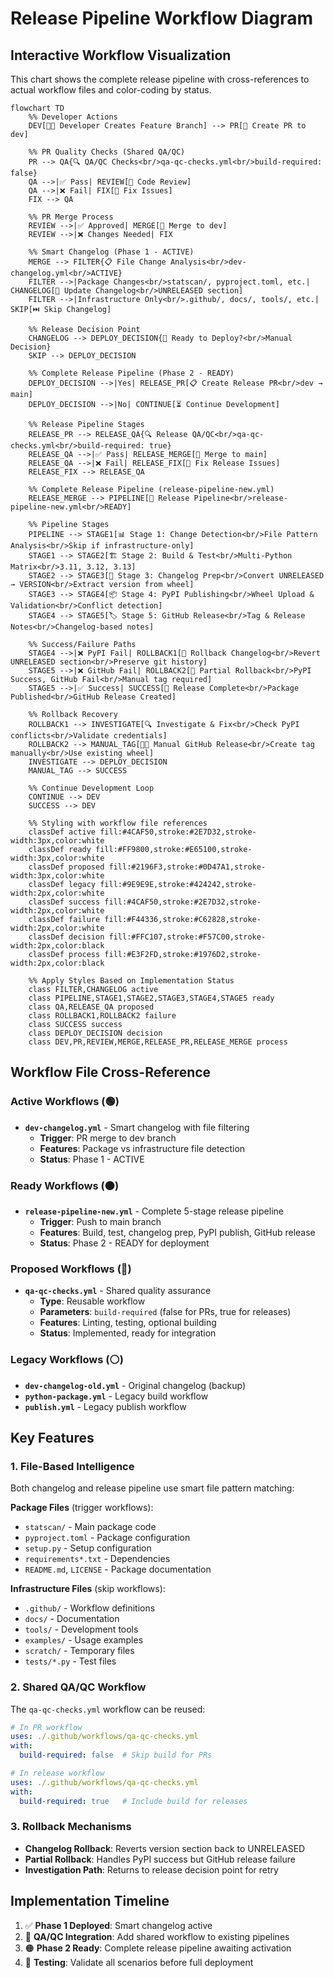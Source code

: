 # Release Pipeline Workflow Diagram

## Interactive Workflow Visualization

This chart shows the complete release pipeline with cross-references to actual workflow files and color-coding by status.

```mermaid
flowchart TD
    %% Developer Actions
    DEV[👨‍💻 Developer Creates Feature Branch] --> PR[📝 Create PR to dev]
    
    %% PR Quality Checks (Shared QA/QC)
    PR --> QA{🔍 QA/QC Checks<br/>qa-qc-checks.yml<br/>build-required: false}
    QA -->|✅ Pass| REVIEW[👀 Code Review]
    QA -->|❌ Fail| FIX[🔧 Fix Issues]
    FIX --> QA
    
    %% PR Merge Process
    REVIEW -->|✅ Approved| MERGE[🔀 Merge to dev]
    REVIEW -->|❌ Changes Needed| FIX
    
    %% Smart Changelog (Phase 1 - ACTIVE)
    MERGE --> FILTER{📋 File Change Analysis<br/>dev-changelog.yml<br/>ACTIVE}
    FILTER -->|Package Changes<br/>statscan/, pyproject.toml, etc.| CHANGELOG[📝 Update Changelog<br/>UNRELEASED section]
    FILTER -->|Infrastructure Only<br/>.github/, docs/, tools/, etc.| SKIP[⏭️ Skip Changelog]
    
    %% Release Decision Point
    CHANGELOG --> DEPLOY_DECISION{🚀 Ready to Deploy?<br/>Manual Decision}
    SKIP --> DEPLOY_DECISION
    
    %% Complete Release Pipeline (Phase 2 - READY)
    DEPLOY_DECISION -->|Yes| RELEASE_PR[📋 Create Release PR<br/>dev → main]
    DEPLOY_DECISION -->|No| CONTINUE[⏳ Continue Development]
    
    %% Release Pipeline Stages
    RELEASE_PR --> RELEASE_QA{🔍 Release QA/QC<br/>qa-qc-checks.yml<br/>build-required: true}
    RELEASE_QA -->|✅ Pass| RELEASE_MERGE[🔀 Merge to main]
    RELEASE_QA -->|❌ Fail| RELEASE_FIX[🔧 Fix Release Issues]
    RELEASE_FIX --> RELEASE_QA
    
    %% Complete Release Pipeline (release-pipeline-new.yml)
    RELEASE_MERGE --> PIPELINE[🚀 Release Pipeline<br/>release-pipeline-new.yml<br/>READY]
    
    %% Pipeline Stages
    PIPELINE --> STAGE1[📊 Stage 1: Change Detection<br/>File Pattern Analysis<br/>Skip if infrastructure-only]
    STAGE1 --> STAGE2[🏗️ Stage 2: Build & Test<br/>Multi-Python Matrix<br/>3.11, 3.12, 3.13]
    STAGE2 --> STAGE3[📝 Stage 3: Changelog Prep<br/>Convert UNRELEASED → VERSION<br/>Extract version from wheel]
    STAGE3 --> STAGE4[📦 Stage 4: PyPI Publishing<br/>Wheel Upload & Validation<br/>Conflict detection]
    STAGE4 --> STAGE5[🏷️ Stage 5: GitHub Release<br/>Tag & Release Notes<br/>Changelog-based notes]
    
    %% Success/Failure Paths
    STAGE4 -->|❌ PyPI Fail| ROLLBACK1[🔄 Rollback Changelog<br/>Revert UNRELEASED section<br/>Preserve git history]
    STAGE5 -->|❌ GitHub Fail| ROLLBACK2[🔄 Partial Rollback<br/>PyPI Success, GitHub Fail<br/>Manual tag required]
    STAGE5 -->|✅ Success| SUCCESS[🎉 Release Complete<br/>Package Published<br/>GitHub Release Created]
    
    %% Rollback Recovery
    ROLLBACK1 --> INVESTIGATE[🔍 Investigate & Fix<br/>Check PyPI conflicts<br/>Validate credentials]
    ROLLBACK2 --> MANUAL_TAG[👨‍💻 Manual GitHub Release<br/>Create tag manually<br/>Use existing wheel]
    INVESTIGATE --> DEPLOY_DECISION
    MANUAL_TAG --> SUCCESS
    
    %% Continue Development Loop
    CONTINUE --> DEV
    SUCCESS --> DEV

    %% Styling with workflow file references
    classDef active fill:#4CAF50,stroke:#2E7D32,stroke-width:3px,color:white
    classDef ready fill:#FF9800,stroke:#E65100,stroke-width:3px,color:white
    classDef proposed fill:#2196F3,stroke:#0D47A1,stroke-width:3px,color:white
    classDef legacy fill:#9E9E9E,stroke:#424242,stroke-width:2px,color:white
    classDef success fill:#4CAF50,stroke:#2E7D32,stroke-width:2px,color:white
    classDef failure fill:#F44336,stroke:#C62828,stroke-width:2px,color:white
    classDef decision fill:#FFC107,stroke:#F57C00,stroke-width:2px,color:black
    classDef process fill:#E3F2FD,stroke:#1976D2,stroke-width:2px,color:black
    
    %% Apply Styles Based on Implementation Status
    class FILTER,CHANGELOG active
    class PIPELINE,STAGE1,STAGE2,STAGE3,STAGE4,STAGE5 ready
    class QA,RELEASE_QA proposed
    class ROLLBACK1,ROLLBACK2 failure
    class SUCCESS success
    class DEPLOY_DECISION decision
    class DEV,PR,REVIEW,MERGE,RELEASE_PR,RELEASE_MERGE process
```

## Workflow File Cross-Reference

### Active Workflows (🟢)
- **`dev-changelog.yml`** - Smart changelog with file filtering
  - **Trigger**: PR merge to dev branch
  - **Features**: Package vs infrastructure file detection
  - **Status**: Phase 1 - ACTIVE

### Ready Workflows (🟠)
- **`release-pipeline-new.yml`** - Complete 5-stage release pipeline
  - **Trigger**: Push to main branch
  - **Features**: Build, test, changelog prep, PyPI publish, GitHub release
  - **Status**: Phase 2 - READY for deployment

### Proposed Workflows (🔵)
- **`qa-qc-checks.yml`** - Shared quality assurance
  - **Type**: Reusable workflow
  - **Parameters**: `build-required` (false for PRs, true for releases)
  - **Features**: Linting, testing, optional building
  - **Status**: Implemented, ready for integration

### Legacy Workflows (⚪)
- **`dev-changelog-old.yml`** - Original changelog (backup)
- **`python-package.yml`** - Legacy build workflow
- **`publish.yml`** - Legacy publish workflow

## Key Features

### 1. File-Based Intelligence
Both changelog and release pipeline use smart file pattern matching:

**Package Files** (trigger workflows):
- `statscan/` - Main package code
- `pyproject.toml` - Package configuration
- `setup.py` - Setup configuration  
- `requirements*.txt` - Dependencies
- `README.md`, `LICENSE` - Package documentation

**Infrastructure Files** (skip workflows):
- `.github/` - Workflow definitions
- `docs/` - Documentation
- `tools/` - Development tools
- `examples/` - Usage examples
- `scratch/` - Temporary files
- `tests/*.py` - Test files

### 2. Shared QA/QC Workflow
The `qa-qc-checks.yml` workflow can be reused:

```yaml
# In PR workflow
uses: ./.github/workflows/qa-qc-checks.yml
with:
  build-required: false  # Skip build for PRs

# In release workflow  
uses: ./.github/workflows/qa-qc-checks.yml
with:
  build-required: true   # Include build for releases
```

### 3. Rollback Mechanisms
- **Changelog Rollback**: Reverts version section back to UNRELEASED
- **Partial Rollback**: Handles PyPI success but GitHub release failure
- **Investigation Path**: Returns to release decision point for retry

## Implementation Timeline

1. ✅ **Phase 1 Deployed**: Smart changelog active
2. 🔵 **QA/QC Integration**: Add shared workflow to existing pipelines  
3. 🟠 **Phase 2 Ready**: Complete release pipeline awaiting activation
4. 🔄 **Testing**: Validate all scenarios before full deployment
